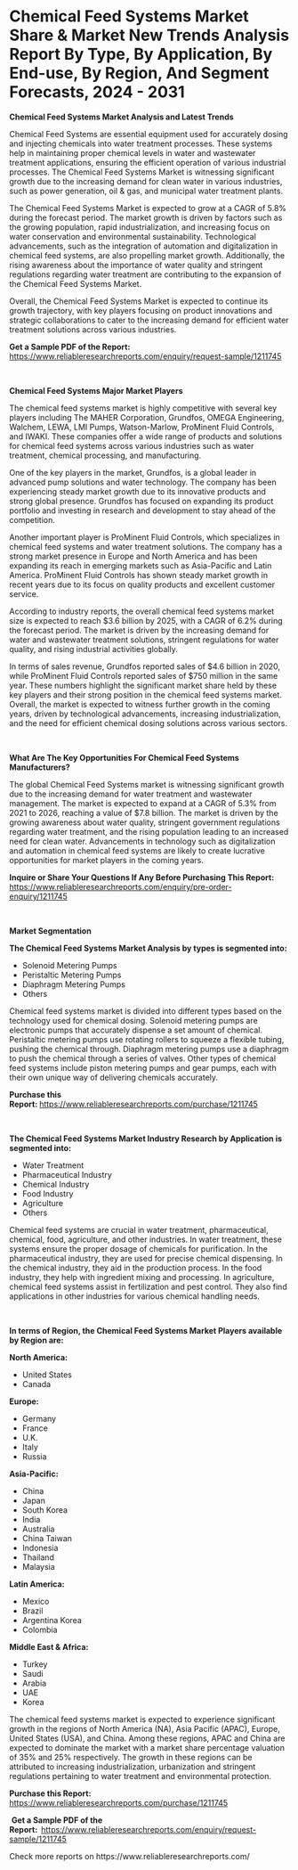 <p><h1>Chemical Feed Systems Market Share & Market New Trends Analysis Report By Type, By Application, By End-use, By Region, And Segment Forecasts, 2024 - 2031</h1></p><p><strong>Chemical Feed Systems Market Analysis and Latest Trends</strong></p>
<p><p>Chemical Feed Systems are essential equipment used for accurately dosing and injecting chemicals into water treatment processes. These systems help in maintaining proper chemical levels in water and wastewater treatment applications, ensuring the efficient operation of various industrial processes. The Chemical Feed Systems Market is witnessing significant growth due to the increasing demand for clean water in various industries, such as power generation, oil & gas, and municipal water treatment plants.</p><p>The Chemical Feed Systems Market is expected to grow at a CAGR of 5.8% during the forecast period. The market growth is driven by factors such as the growing population, rapid industrialization, and increasing focus on water conservation and environmental sustainability. Technological advancements, such as the integration of automation and digitalization in chemical feed systems, are also propelling market growth. Additionally, the rising awareness about the importance of water quality and stringent regulations regarding water treatment are contributing to the expansion of the Chemical Feed Systems Market.</p><p>Overall, the Chemical Feed Systems Market is expected to continue its growth trajectory, with key players focusing on product innovations and strategic collaborations to cater to the increasing demand for efficient water treatment solutions across various industries.</p></p>
<p><strong>Get a Sample PDF of the Report:&nbsp;</strong> <a href="https://www.reliableresearchreports.com/enquiry/request-sample/1211745">https://www.reliableresearchreports.com/enquiry/request-sample/1211745</a></p>
<p>&nbsp;</p>
<p><strong>Chemical Feed Systems Major Market Players</strong></p>
<p><p>The chemical feed systems market is highly competitive with several key players including The MAHER Corporation, Grundfos, OMEGA Engineering, Walchem, LEWA, LMI Pumps, Watson-Marlow, ProMinent Fluid Controls, and IWAKI. These companies offer a wide range of products and solutions for chemical feed systems across various industries such as water treatment, chemical processing, and manufacturing.</p><p>One of the key players in the market, Grundfos, is a global leader in advanced pump solutions and water technology. The company has been experiencing steady market growth due to its innovative products and strong global presence. Grundfos has focused on expanding its product portfolio and investing in research and development to stay ahead of the competition.</p><p>Another important player is ProMinent Fluid Controls, which specializes in chemical feed systems and water treatment solutions. The company has a strong market presence in Europe and North America and has been expanding its reach in emerging markets such as Asia-Pacific and Latin America. ProMinent Fluid Controls has shown steady market growth in recent years due to its focus on quality products and excellent customer service.</p><p>According to industry reports, the overall chemical feed systems market size is expected to reach $3.6 billion by 2025, with a CAGR of 6.2% during the forecast period. The market is driven by the increasing demand for water and wastewater treatment solutions, stringent regulations for water quality, and rising industrial activities globally.</p><p>In terms of sales revenue, Grundfos reported sales of $4.6 billion in 2020, while ProMinent Fluid Controls reported sales of $750 million in the same year. These numbers highlight the significant market share held by these key players and their strong position in the chemical feed systems market. Overall, the market is expected to witness further growth in the coming years, driven by technological advancements, increasing industrialization, and the need for efficient chemical dosing solutions across various sectors.</p></p>
<p>&nbsp;</p>
<p><strong>What Are The Key Opportunities For Chemical Feed Systems Manufacturers?</strong></p>
<p><p>The global Chemical Feed Systems market is witnessing significant growth due to the increasing demand for water treatment and wastewater management. The market is expected to expand at a CAGR of 5.3% from 2021 to 2026, reaching a value of $7.8 billion. The market is driven by the growing awareness about water quality, stringent government regulations regarding water treatment, and the rising population leading to an increased need for clean water. Advancements in technology such as digitalization and automation in chemical feed systems are likely to create lucrative opportunities for market players in the coming years.</p></p>
<p><strong>Inquire or Share Your Questions If Any Before Purchasing This Report:</strong> <a href="https://www.reliableresearchreports.com/enquiry/pre-order-enquiry/1211745">https://www.reliableresearchreports.com/enquiry/pre-order-enquiry/1211745</a></p>
<p>&nbsp;</p>
<p><strong>Market Segmentation</strong></p>
<p><strong>The Chemical Feed Systems Market Analysis by types is segmented into:</strong></p>
<p><ul><li>Solenoid Metering Pumps</li><li>Peristaltic Metering Pumps</li><li>Diaphragm Metering Pumps</li><li>Others</li></ul></p>
<p><p>Chemical feed systems market is divided into different types based on the technology used for chemical dosing. Solenoid metering pumps are electronic pumps that accurately dispense a set amount of chemical. Peristaltic metering pumps use rotating rollers to squeeze a flexible tubing, pushing the chemical through. Diaphragm metering pumps use a diaphragm to push the chemical through a series of valves. Other types of chemical feed systems include piston metering pumps and gear pumps, each with their own unique way of delivering chemicals accurately.</p></p>
<p><strong>Purchase this Report:&nbsp;</strong><a href="https://www.reliableresearchreports.com/purchase/1211745">https://www.reliableresearchreports.com/purchase/1211745</a></p>
<p>&nbsp;</p>
<p><strong>The Chemical Feed Systems Market Industry Research by Application is segmented into:</strong></p>
<p><ul><li>Water Treatment</li><li>Pharmaceutical Industry</li><li>Chemical Industry</li><li>Food Industry</li><li>Agriculture</li><li>Others</li></ul></p>
<p><p>Chemical feed systems are crucial in water treatment, pharmaceutical, chemical, food, agriculture, and other industries. In water treatment, these systems ensure the proper dosage of chemicals for purification. In the pharmaceutical industry, they are used for precise chemical dispensing. In the chemical industry, they aid in the production process. In the food industry, they help with ingredient mixing and processing. In agriculture, chemical feed systems assist in fertilization and pest control. They also find applications in other industries for various chemical handling needs.</p></p>
<p>&nbsp;</p>
<p><strong>In terms of Region, the Chemical Feed Systems Market Players available by Region are:</strong></p>
<p>
    <p> <strong> North America: </strong>
        <ul>
            <li>United States</li>
            <li>Canada</li>
        </ul>
        </p> 
    <p> <strong> Europe: </strong>
        <ul>
            <li>Germany</li>
            <li>France</li>
            <li>U.K.</li>
            <li>Italy</li>
            <li>Russia</li>
        </ul>
        </p> 
    <p> <strong> Asia-Pacific: </strong>
        <ul>
            <li>China</li>
            <li>Japan</li>
            <li>South Korea</li>
            <li>India</li>
            <li>Australia</li>
            <li>China Taiwan</li>
            <li>Indonesia</li>
            <li>Thailand</li>
            <li>Malaysia</li>
        </ul>
        </p> 
    <p> <strong> Latin America: </strong>
        <ul>
            <li>Mexico</li>
            <li>Brazil</li>
            <li>Argentina Korea</li>
            <li>Colombia</li>
        </ul>
        </p> 
    <p> <strong> Middle East & Africa: </strong>
        <ul>
            <li>Turkey</li>
            <li>Saudi</li>
            <li>Arabia</li>
            <li>UAE</li>
            <li>Korea</li>
        </ul>
    </p>
    </p>
<p><p>The chemical feed systems market is expected to experience significant growth in the regions of North America (NA), Asia Pacific (APAC), Europe, United States (USA), and China. Among these regions, APAC and China are expected to dominate the market with a market share percentage valuation of 35% and 25% respectively. The growth in these regions can be attributed to increasing industrialization, urbanization and stringent regulations pertaining to water treatment and environmental protection.</p></p>
<p><strong>Purchase this Report: </strong><a href="https://www.reliableresearchreports.com/purchase/1211745">https://www.reliableresearchreports.com/purchase/1211745</a></p>
<p>&nbsp;<strong>Get a Sample PDF of the Report:&nbsp;&nbsp;</strong><a href="https://www.reliableresearchreports.com/enquiry/request-sample/1211745">https://www.reliableresearchreports.com/enquiry/request-sample/1211745</a></p>
<p><strong></strong></p>
<p>Check more reports on https://www.reliableresearchreports.com/</p>